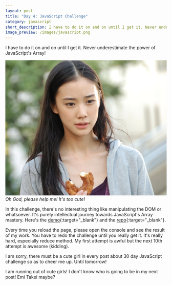 ```yaml
---
layout: post
title: "Day 4: JavaScript Challenge"
category: javascript
short_description: I have to do it on and on until I get it. Never underestimate the power of JavaScript's Array!
image_preview: /images/javascript.png
---
```


I have to do it on and on until I get it. Never underestimate the power of JavaScript's Array!

<div class="blog-post-image">
  <img src="/images/aoi.jpg" alt="she is cute">
  <em>Oh God, please help me! It's too cute!</em>
</div>

In this challenge, there's no interesting thing like manipulating the DOM or
whatsoever. It's purely intellectual journey towards JavaScript's Array
mastery. Here's the [demo](/demo_day4){:target="_blank"} and
the [repo](https://github.com/miayam/js30){:target="_blank"}.

Every time you reload the page, please open the console and see the result
of my work. You have to redo the challenge until you really get it. It's really
hard, especially reduce method. My first attempt is awful but the next 10th
attempt is awesome (kidding).

I am sorry, there must be a cute girl in every post about 30 day JavaScript
challenge so as to cheer me up. Until tomorrow!

I am running out of cute girls! I don't know who is going to be in my next post!
Emi Takei maybe?
